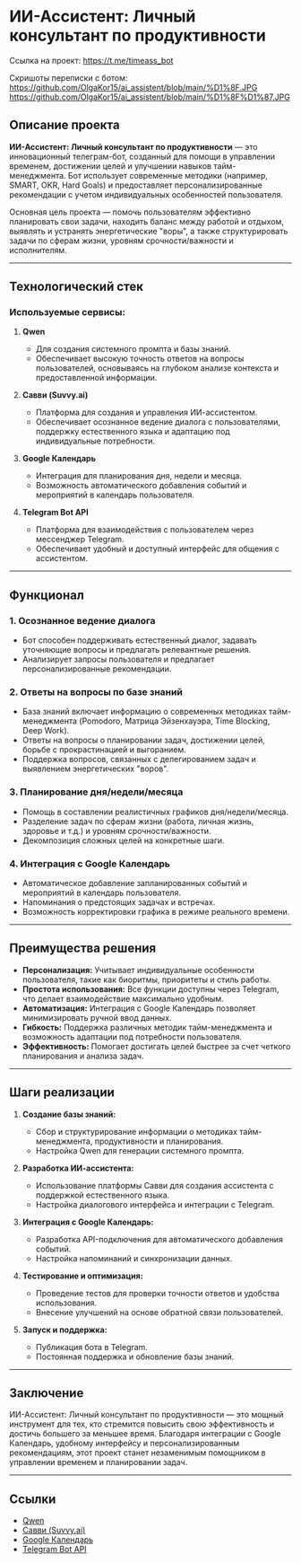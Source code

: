 
# ИИ-Ассистент: Личный консультант по продуктивности

Ссылка на проект: https://t.me/timeass_bot

Скришоты переписки с ботом: https://github.com/OlgaKor15/ai_assistent/blob/main/%D1%8F.JPG
https://github.com/OlgaKor15/ai_assistent/blob/main/%D1%8F%D1%87.JPG

## Описание проекта

**ИИ-Ассистент: Личный консультант по продуктивности** — это инновационный телеграм-бот, созданный для помощи в управлении временем, достижении целей и улучшении навыков тайм-менеджмента. Бот использует современные методики (например, SMART, OKR, Hard Goals) и предоставляет персонализированные рекомендации с учетом индивидуальных особенностей пользователя.

Основная цель проекта — помочь пользователям эффективно планировать свои задачи, находить баланс между работой и отдыхом, выявлять и устранять энергетические "воры", а также структурировать задачи по сферам жизни, уровням срочности/важности и исполнителям.

---

## Технологический стек

### Используемые сервисы:
1. **Qwen**  
   - Для создания системного промпта и базы знаний.
   - Обеспечивает высокую точность ответов на вопросы пользователей, основываясь на глубоком анализе контекста и предоставленной информации.

2. **Савви (Suvvy.ai)**  
   - Платформа для создания и управления ИИ-ассистентом.
   - Обеспечивает осознанное ведение диалога с пользователями, поддержку естественного языка и адаптацию под индивидуальные потребности.

3. **Google Календарь**  
   - Интеграция для планирования дня, недели и месяца.
   - Возможность автоматического добавления событий и мероприятий в календарь пользователя.

4. **Telegram Bot API**  
   - Платформа для взаимодействия с пользователем через мессенджер Telegram.
   - Обеспечивает удобный и доступный интерфейс для общения с ассистентом.

---

## Функционал

### 1. **Осознанное ведение диалога**
   - Бот способен поддерживать естественный диалог, задавать уточняющие вопросы и предлагать релевантные решения.
   - Анализирует запросы пользователя и предлагает персонализированные рекомендации.

### 2. **Ответы на вопросы по базе знаний**
   - База знаний включает информацию о современных методиках тайм-менеджмента (Pomodoro, Матрица Эйзенхауэра, Time Blocking, Deep Work).
   - Ответы на вопросы о планировании задач, достижении целей, борьбе с прокрастинацией и выгоранием.
   - Поддержка вопросов, связанных с делегированием задач и выявлением энергетических "воров".

### 3. **Планирование дня/недели/месяца**
   - Помощь в составлении реалистичных графиков дня/недели/месяца.
   - Разделение задач по сферам жизни (работа, личная жизнь, здоровье и т.д.) и уровням срочности/важности.
   - Декомпозиция сложных целей на конкретные шаги.

### 4. **Интеграция с Google Календарь**
   - Автоматическое добавление запланированных событий и мероприятий в календарь пользователя.
   - Напоминания о предстоящих задачах и встречах.
   - Возможность корректировки графика в режиме реального времени.

---

## Преимущества решения

- **Персонализация:** Учитывает индивидуальные особенности пользователя, такие как биоритмы, приоритеты и стиль работы.
- **Простота использования:** Все функции доступны через Telegram, что делает взаимодействие максимально удобным.
- **Автоматизация:** Интеграция с Google Календарь позволяет минимизировать ручной ввод данных.
- **Гибкость:** Поддержка различных методик тайм-менеджмента и возможность адаптации под потребности пользователя.
- **Эффективность:** Помогает достигать целей быстрее за счет четкого планирования и анализа задач.

---

## Шаги реализации

1. **Создание базы знаний:**  
   - Сбор и структурирование информации о методиках тайм-менеджмента, продуктивности и планирования.
   - Настройка Qwen для генерации системного промпта.

2. **Разработка ИИ-ассистента:**  
   - Использование платформы Савви для создания ассистента с поддержкой естественного языка.
   - Настройка диалогового интерфейса и интеграции с Telegram.

3. **Интеграция с Google Календарь:**  
   - Разработка API-подключения для автоматического добавления событий.
   - Настройка напоминаний и синхронизации данных.

4. **Тестирование и оптимизация:**  
   - Проведение тестов для проверки точности ответов и удобства использования.
   - Внесение улучшений на основе обратной связи пользователей.

5. **Запуск и поддержка:**  
   - Публикация бота в Telegram.
   - Постоянная поддержка и обновление базы знаний.

---

## Заключение

ИИ-Ассистент: Личный консультант по продуктивности — это мощный инструмент для тех, кто стремится повысить свою эффективность и достичь большего за меньшее время. Благодаря интеграции с Google Календарь, удобному интерфейсу и персонализированным рекомендациям, этот проект станет незаменимым помощником в управлении временем и планировании задач.

---

## Ссылки

- [Qwen](https://qwen.com/)  
- [Савви (Suvvy.ai)](https://suvvy.ai/)  
- [Google Календарь](https://calendar.google.com/)  
- [Telegram Bot API](https://core.telegram.org/bots/api)
```
